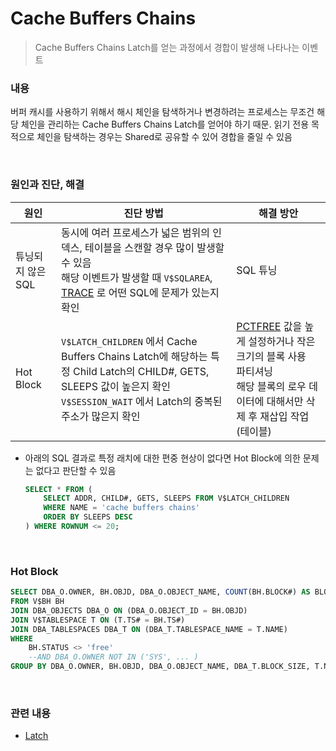 Cache Buffers Chains
===
>Cache Buffers Chains Latch를 얻는 과정에서 경합이 발생해 나타나는 이벤트

### 내용
버퍼 캐시를 사용하기 위해서 해시 체인을 탐색하거나 변경하려는 프로세스는 무조건 해당 체인을 관리하는 Cache Buffers Chains Latch를 얻어야 하기 때문. 읽기 전용 목적으로 체인을 탐색하는 경우는 Shared로 공유할 수 있어 경합을 줄일 수 있음

<br>

### 원인과 진단, 해결
|원인|진단 방법|해결 방안|
|-|-|-|
|튜닝되지 않은 SQL|동시에 여러 프로세스가 넓은 범위의 인덱스, 테이블을 스캔할 경우 많이 발생할 수 있음<br>해당 이벤트가 발생할 때 `V$SQLAREA`, [TRACE](../trace/README.md) 로 어떤 SQL에 문제가 있는지 확인|SQL 튜닝|
|Hot Block|`V$LATCH_CHILDREN` 에서 Cache Buffers Chains Latch에 해당하는 특정 Child Latch의 CHILD#, GETS, SLEEPS 값이 높은지 확인<br>`V$SESSION_WAIT` 에서 Latch의 중복된 주소가 많은지 확인|[PCTFREE](../pct/README.md#ptcfree) 값을 높게 설정하거나 작은 크기의 블록 사용<br>파티셔닝<br>해당 블록의 로우 데이터에 대해서만 삭제 후 재삽입 작업 (테이블)|

* 아래의 SQL 결과로 특정 래치에 대한 편중 현상이 없다면 Hot Block에 의한 문제는 없다고 판단할 수 있음
    ```sql
    SELECT * FROM (
        SELECT ADDR, CHILD#, GETS, SLEEPS FROM V$LATCH_CHILDREN
        WHERE NAME = 'cache buffers chains'
        ORDER BY SLEEPS DESC
    ) WHERE ROWNUM <= 20;
    ```

<br>

### Hot Block
```sql
SELECT DBA_O.OWNER, BH.OBJD, DBA_O.OBJECT_NAME, COUNT(BH.BLOCK#) AS BLOCKS, DBA_T.BLOCK_SIZE, T.NAME AS TABLESPACE_NAME
FROM V$BH BH
JOIN DBA_OBJECTS DBA_O ON (DBA_O.OBJECT_ID = BH.OBJD)
JOIN V$TABLESPACE T ON (T.TS# = BH.TS#)
JOIN DBA_TABLESPACES DBA_T ON (DBA_T.TABLESPACE_NAME = T.NAME)
WHERE
    BH.STATUS <> 'free'
    --AND DBA_O.OWNER NOT IN ('SYS', ... )
GROUP BY DBA_O.OWNER, BH.OBJD, DBA_O.OBJECT_NAME, DBA_T.BLOCK_SIZE, T.NAME;
```

<br>

### 관련 내용
* [Latch](./README.md)

<br>

